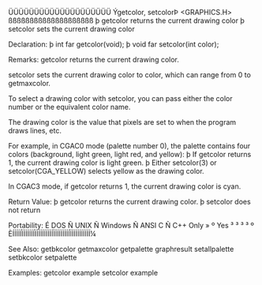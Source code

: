  ÜÜÜÜÜÜÜÜÜÜÜÜÜÜÜÜÜÜÜÜ
 Ýgetcolor, setcolorÞ            <GRAPHICS.H>
 ßßßßßßßßßßßßßßßßßßßß
  þ getcolor returns the current drawing color
  þ setcolor sets the current drawing color

 Declaration:
  þ int far getcolor(void);
  þ void far setcolor(int color);

 Remarks:
getcolor returns the current drawing color.

setcolor sets the current drawing color to color, which can range from 0 to
getmaxcolor.

To select a drawing color with setcolor, you can pass either the color
number or the equivalent color name.

The drawing color is the value that pixels are set to when the program draws
lines, etc.

For example, in CGAC0 mode (palette number 0), the palette contains four
colors (background, light green, light red, and yellow):
  þ If getcolor returns 1, the current drawing
    color is light green.
  þ Either setcolor(3) or setcolor(CGA_YELLOW)
    selects yellow as the drawing color.

In CGAC3 mode, if getcolor returns 1, the current drawing color is cyan.

 Return Value:
  þ getcolor returns the current drawing color.
  þ setcolor does not return

 Portability:
 É DOS Ñ UNIX Ñ Windows Ñ ANSI C Ñ C++ Only »
 º Yes ³      ³         ³        ³          º
 ÈÍÍÍÍÍÏÍÍÍÍÍÍÏÍÍÍÍÍÍÍÍÍÏÍÍÍÍÍÍÍÍÏÍÍÍÍÍÍÍÍÍÍ¼

 See Also:
  getbkcolor      getmaxcolor     getpalette      graphresult
  setallpalette   setbkcolor      setpalette

 Examples:
  getcolor example   setcolor example
